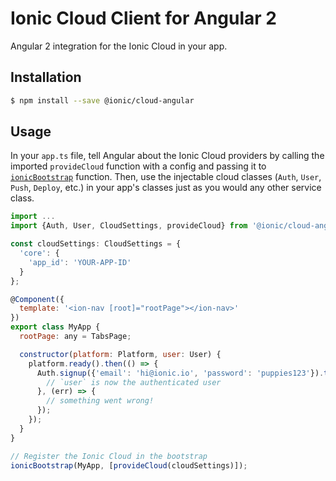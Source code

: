 # Ionic Cloud Client for Angular 2

Angular 2 integration for the Ionic Cloud in your app.

## Installation

```bash
$ npm install --save @ionic/cloud-angular
```

## Usage

In your `app.ts` file, tell Angular about the Ionic Cloud providers by calling
the imported `provideCloud` function with a config and passing it to
[`ionicBootstrap`](http://ionicframework.com/docs/v2/api/config/Config/)
function. Then, use the injectable cloud classes (`Auth`, `User`, `Push`,
`Deploy`, etc.) in your app's classes just as you would any other service
class.

```javascript
import ...
import {Auth, User, CloudSettings, provideCloud} from '@ionic/cloud-angular';

const cloudSettings: CloudSettings = {
  'core': {
    'app_id': 'YOUR-APP-ID'
  }
};

@Component({
  template: '<ion-nav [root]="rootPage"></ion-nav>'
})
export class MyApp {
  rootPage: any = TabsPage;

  constructor(platform: Platform, user: User) {
    platform.ready().then(() => {
      Auth.signup({'email': 'hi@ionic.io', 'password': 'puppies123'}).then(() => {
        // `user` is now the authenticated user
      }, (err) => {
        // something went wrong!
      });
    });
  }
}

// Register the Ionic Cloud in the bootstrap
ionicBootstrap(MyApp, [provideCloud(cloudSettings)]);
```
